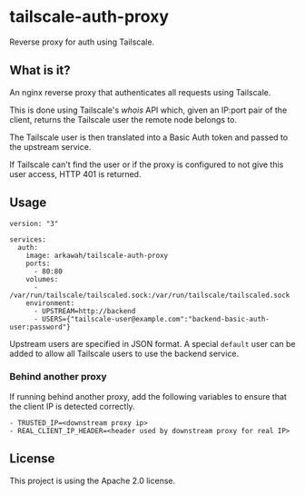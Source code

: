 # tailscale-auth-proxy
Reverse proxy for auth using Tailscale.

## What is it?
An nginx reverse proxy that authenticates all requests using Tailscale.

This is done using Tailscale's *whois* API which, given an IP:port pair
of the client, returns the Tailscale user the remote node belongs to.

The Tailscale user is then translated into a Basic Auth token and passed
to the upstream service.

If Tailscale can't find the user or if the proxy is configured to not give
this user access, HTTP 401 is returned.

## Usage
```
version: "3"

services:
  auth:
    image: arkawah/tailscale-auth-proxy
    ports:
      - 80:80
    volumes:
      - /var/run/tailscale/tailscaled.sock:/var/run/tailscale/tailscaled.sock
    environment:
      - UPSTREAM=http://backend
      - USERS={"tailscale-user@example.com":"backend-basic-auth-user:password"}
```

Upstream users are specified in JSON format. A special `default` user can be
added to allow all Tailscale users to use the backend service.

### Behind another proxy
If running behind another proxy, add the following variables to ensure that the
client IP is detected correctly.
```
- TRUSTED_IP=<downstream proxy ip>
- REAL_CLIENT_IP_HEADER=<header used by downstream proxy for real IP>
```

## License
This project is using the Apache 2.0 license.
